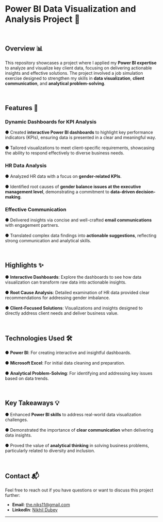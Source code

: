 # Power BI Data Visualization and Analysis Project 🚀  

<br>

## Overview 📊  
This repository showcases a project where I applied my **Power BI expertise** to analyze and visualize key client data, focusing on delivering actionable insights and effective solutions. The project involved a job simulation exercise designed to strengthen my skills in **data visualization**, **client communication**, and **analytical problem-solving**.  

<br>

## Features 🌟  

### Dynamic Dashboards for KPI Analysis  
● Created **interactive Power BI dashboards** to highlight key performance indicators (KPIs), ensuring data is presented in a clear and meaningful way.<br>  
● Tailored visualizations to meet client-specific requirements, showcasing the ability to respond effectively to diverse business needs.<br>  

### HR Data Analysis  
● Analyzed HR data with a focus on **gender-related KPIs**.<br>  
● Identified root causes of **gender balance issues at the executive management level**, demonstrating a commitment to **data-driven decision-making**.<br>  

### Effective Communication  
● Delivered insights via concise and well-crafted **email communications** with engagement partners.<br>  
● Translated complex data findings into **actionable suggestions**, reflecting strong communication and analytical skills.<br>  

<br>

## Highlights ✨  
● **Interactive Dashboards**: Explore the dashboards to see how data visualization can transform raw data into actionable insights.<br>  
● **Root Cause Analysis**: Detailed examination of HR data provided clear recommendations for addressing gender imbalance.<br>  
● **Client-Focused Solutions**: Visualizations and insights designed to directly address client needs and deliver business value.<br>  

<br>

## Technologies Used 🛠️  
● **Power BI**: For creating interactive and insightful dashboards.<br>  
● **Microsoft Excel**: For initial data cleaning and preparation.<br>  
● **Analytical Problem-Solving**: For identifying and addressing key issues based on data trends.<br>  

<br>

## Key Takeaways 💡  
● Enhanced **Power BI skills** to address real-world data visualization challenges.<br>  
● Demonstrated the importance of **clear communication** when delivering data insights.<br>  
● Proved the value of **analytical thinking** in solving business problems, particularly related to diversity and inclusion.<br>  

<br>

## Contact 📬  
Feel free to reach out if you have questions or want to discuss this project further:<br>  
- **Email**: [the.niks11@gmail.com](mailto:the.niks11@gmail.com)<br>  
- **LinkedIn**: [Nikhil Dubey](https://linkedin.com/in/nikhil-dubey)<br>  

---

